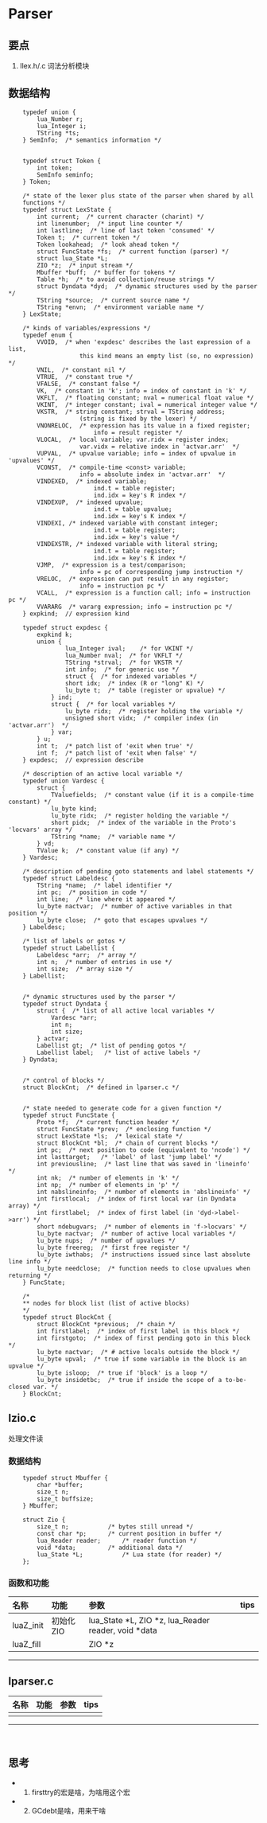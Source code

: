 
# Parser

## 要点

1. llex.h/.c  词法分析模块

## 数据结构

        typedef union {
            lua_Number r;
            lua_Integer i;
            TString *ts;
        } SemInfo;  /* semantics information */


        typedef struct Token {
            int token;
            SemInfo seminfo;
        } Token;

        /* state of the lexer plus state of the parser when shared by all
        functions */
        typedef struct LexState {
            int current;  /* current character (charint) */
            int linenumber;  /* input line counter */
            int lastline;  /* line of last token 'consumed' */
            Token t;  /* current token */
            Token lookahead;  /* look ahead token */
            struct FuncState *fs;  /* current function (parser) */
            struct lua_State *L;
            ZIO *z;  /* input stream */
            Mbuffer *buff;  /* buffer for tokens */
            Table *h;  /* to avoid collection/reuse strings */
            struct Dyndata *dyd;  /* dynamic structures used by the parser */
            TString *source;  /* current source name */
            TString *envn;  /* environment variable name */
        } LexState;

        /* kinds of variables/expressions */
        typedef enum {
            VVOID,  /* when 'expdesc' describes the last expression of a list,
                        this kind means an empty list (so, no expression) */
            VNIL,  /* constant nil */
            VTRUE,  /* constant true */
            VFALSE,  /* constant false */
            VK,  /* constant in 'k'; info = index of constant in 'k' */
            VKFLT,  /* floating constant; nval = numerical float value */
            VKINT,  /* integer constant; ival = numerical integer value */
            VKSTR,  /* string constant; strval = TString address;
                        (string is fixed by the lexer) */
            VNONRELOC,  /* expression has its value in a fixed register;
                            info = result register */
            VLOCAL,  /* local variable; var.ridx = register index;
                        var.vidx = relative index in 'actvar.arr'  */
            VUPVAL,  /* upvalue variable; info = index of upvalue in 'upvalues' */
            VCONST,  /* compile-time <const> variable;
                        info = absolute index in 'actvar.arr'  */
            VINDEXED,  /* indexed variable;
                            ind.t = table register;
                            ind.idx = key's R index */
            VINDEXUP,  /* indexed upvalue;
                            ind.t = table upvalue;
                            ind.idx = key's K index */
            VINDEXI, /* indexed variable with constant integer;
                            ind.t = table register;
                            ind.idx = key's value */
            VINDEXSTR, /* indexed variable with literal string;
                            ind.t = table register;
                            ind.idx = key's K index */
            VJMP,  /* expression is a test/comparison;
                        info = pc of corresponding jump instruction */
            VRELOC,  /* expression can put result in any register;
                        info = instruction pc */
            VCALL,  /* expression is a function call; info = instruction pc */
            VVARARG  /* vararg expression; info = instruction pc */
        } expkind;  // expression kind

        typedef struct expdesc {
            expkind k;
            union {
                    lua_Integer ival;    /* for VKINT */
                    lua_Number nval;  /* for VKFLT */
                    TString *strval;  /* for VKSTR */
                    int info;  /* for generic use */
                    struct {  /* for indexed variables */
                    short idx;  /* index (R or "long" K) */
                    lu_byte t;  /* table (register or upvalue) */
                } ind;
                struct {  /* for local variables */
                    lu_byte ridx;  /* register holding the variable */
                    unsigned short vidx;  /* compiler index (in 'actvar.arr')  */
                } var;
            } u;
            int t;  /* patch list of 'exit when true' */
            int f;  /* patch list of 'exit when false' */
        } expdesc;  // expression describe

        /* description of an active local variable */
        typedef union Vardesc {
            struct {
                TValuefields;  /* constant value (if it is a compile-time constant) */
                lu_byte kind;
                lu_byte ridx;  /* register holding the variable */
                short pidx;  /* index of the variable in the Proto's 'locvars' array */
                TString *name;  /* variable name */
            } vd;
            TValue k;  /* constant value (if any) */
        } Vardesc;

        /* description of pending goto statements and label statements */
        typedef struct Labeldesc {
            TString *name;  /* label identifier */
            int pc;  /* position in code */
            int line;  /* line where it appeared */
            lu_byte nactvar;  /* number of active variables in that position */
            lu_byte close;  /* goto that escapes upvalues */
        } Labeldesc;

        /* list of labels or gotos */
        typedef struct Labellist {
            Labeldesc *arr;  /* array */
            int n;  /* number of entries in use */
            int size;  /* array size */
        } Labellist;


        /* dynamic structures used by the parser */
        typedef struct Dyndata {
            struct {  /* list of all active local variables */
                Vardesc *arr;
                int n;
                int size;
            } actvar;
            Labellist gt;  /* list of pending gotos */
            Labellist label;   /* list of active labels */
        } Dyndata;


        /* control of blocks */
        struct BlockCnt;  /* defined in lparser.c */


        /* state needed to generate code for a given function */
        typedef struct FuncState {
            Proto *f;  /* current function header */
            struct FuncState *prev;  /* enclosing function */
            struct LexState *ls;  /* lexical state */
            struct BlockCnt *bl;  /* chain of current blocks */
            int pc;  /* next position to code (equivalent to 'ncode') */
            int lasttarget;   /* 'label' of last 'jump label' */
            int previousline;  /* last line that was saved in 'lineinfo' */
            int nk;  /* number of elements in 'k' */
            int np;  /* number of elements in 'p' */
            int nabslineinfo;  /* number of elements in 'abslineinfo' */
            int firstlocal;  /* index of first local var (in Dyndata array) */
            int firstlabel;  /* index of first label (in 'dyd->label->arr') */
            short ndebugvars;  /* number of elements in 'f->locvars' */
            lu_byte nactvar;  /* number of active local variables */
            lu_byte nups;  /* number of upvalues */
            lu_byte freereg;  /* first free register */
            lu_byte iwthabs;  /* instructions issued since last absolute line info */
            lu_byte needclose;  /* function needs to close upvalues when returning */
        } FuncState;

        /*
        ** nodes for block list (list of active blocks)
        */
        typedef struct BlockCnt {
            struct BlockCnt *previous;  /* chain */
            int firstlabel;  /* index of first label in this block */
            int firstgoto;  /* index of first pending goto in this block */
            lu_byte nactvar;  /* # active locals outside the block */
            lu_byte upval;  /* true if some variable in the block is an upvalue */
            lu_byte isloop;  /* true if 'block' is a loop */
            lu_byte insidetbc;  /* true if inside the scope of a to-be-closed var. */
        } BlockCnt;

## lzio.c
处理文件读

### 数据结构

        typedef struct Mbuffer {
            char *buffer;
            size_t n;
            size_t buffsize;
        } Mbuffer;

        struct Zio {
            size_t n;			/* bytes still unread */
            const char *p;		/* current position in buffer */
            lua_Reader reader;		/* reader function */
            void *data;			/* additional data */
            lua_State *L;			/* Lua state (for reader) */
        };

### 函数和功能

| 名称 | 功能 | 参数 | tips |
|:--|:--|:--| :-- |
|luaZ_init|初始化ZIO|lua_State *L, ZIO *z, lua_Reader reader, void *data||
|luaZ_fill||ZIO *z||

---

## lparser.c

| 名称 | 功能 | 参数 | tips |
|:--|:--|:--| :-- |
|||||

---

<br>


## 思考

- 1. firsttry的宏是啥，为啥用这个宏  
- 2. GCdebt是啥，用来干啥  
  